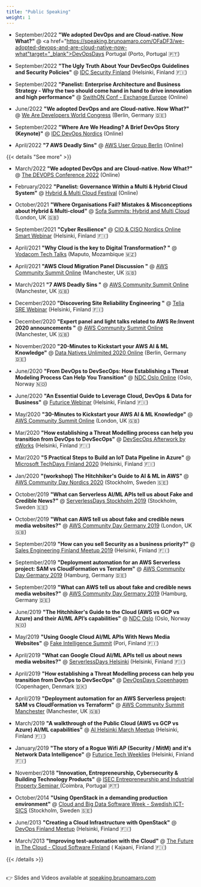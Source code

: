 ```yaml
---
title: "Public Speaking"
weight: 1
---
```


<style type = "text/css">
.markdown ul { text-align: left !important; margin-left: 0 !important }
</style>


* September/2022 **"We adopted DevOps and are Cloud-native. Now What?"** @ <a href="https://speaking.brunoamaro.com/OFaDF3/we-adopted-devops-and-are-cloud-native-now-what"target="_blank">DevOpsDays Portugal</a> (Porto, Portugal 🇵🇹)

* September/2022 **"The Ugly Truth About Your DevSecOps Guidelines and Security Policies"** @ <a href="https://speaking.brunoamaro.com/9Ip0OM/the-ugly-truth-about-your-devsecops-guidelines-and-security-policies" target="_blank">IDC Security Finland</a> (Helsinki, Finland  🇫🇮)

* September/2022 **"Panelist: Enterprise Architecture and Business Strategy - Why the two should come hand in hand to drive innovation and high performance"** @ <a href="https://www.switchonconf.com/exchange-europe" target="_blank">SwithON Conf - Exchange Europe</a> (Online)

* June/2022 **"We adopted DevOps and are Cloud-native. Now What?"** @ <a href="https://www.wearedevelopers.com/world-congress#/" target="_blank">We Are Developers World Congress</a> (Berlin, Germany 🇩🇪)

* September/2022 **"Where Are We Heading? A Brief DevOps Story (Keynote)"** @ <a href="https://speaking.brunoamaro.com/o5zqhu/where-are-we-heading-a-brief-devops-story" target="_blank">IDC DevOps Nordics</a> (Online)

* April/2022 **"7 AWS Deadly Sins"** @ <a href="https://www.meetup.com/berlinawsug/events/284632298/" target="_blank">AWS User Group Berlin</a> (Online)

{{< details "See more" >}}

* March/2022 **"We adopted DevOps and are Cloud-native. Now What?"** @ <a href="https://speaking.brunoamaro.com/TJrjZI/we-adopted-devops-and-are-cloud-native-now-what" target="_blank">The DEVOPS Conference 2022</a> (Online)

* February/2022 **"Panelist: Governance Within a Multi & Hybrid Cloud System"** @ <a href="https://deskflix.computing.co.uk/ctgdeskflix/en/page/cloud" target="_blank">Hybrid & Multi Cloud Festival</a> (Online)

* October/2021 **"Where Organisations Fail? Mistakes & Misconceptions about Hybrid & Multi-cloud"** @ <a href="https://speaking.brunoamaro.com/vl6qvF/where-organisations-fail-mistakes-misconceptions-about-hybrid-multi-cloud" target="_blank">Sofa Summits: Hybrid and Multi Cloud</a> (London, UK 🇬🇧)

* September/2021 **"Cyber Resilience"** @ <a href="https://infoteaminternational.co.uk/smart-webinars/cio-ciso-nordics-online-smart-webinar/" target="_blank">CIO & CISO Nordics Online Smart Webinar</a>  (Helsinki, Finland 🇫🇮)

* April/2021 **"Why Cloud is the key to Digital Transformation? "** @ <a href="https://speaking.brunoamaro.com/yEYtMO/why-cloud-is-the-key-to-digital-transformation" target="_blank">Vodacom Tech Talks</a> (Maputo, Mozambique 🇲🇿)

* April/2021 **"AWS Cloud Migration Panel Discussion "** @ <a href="https://www.youtube.com/watch?v=F-iEGGJPAcc" target="_blank">AWS Community Summit Online</a> (Manchester, UK 🇬🇧)

* March/2021 **"7 AWS Deadly Sins "** @ <a href="https://speaking.brunoamaro.com/0RW3xc/7-aws-deadly-sins" target="_blank">AWS Community Summit Online</a> (Manchester, UK 🇬🇧)

* December/2020 **"Discovering Site Reliability Engineering "** @ <a href="https://speaking.brunoamaro.com/Lwa4Q0/discovering-site-reliability-engineering" target="_blank">Telia SRE Webinar</a> (Helsinki, Finland 🇫🇮)

* December/2020 **"Expert panel and light talks related to AWS Re:Invent 2020 announcements "** @ <a href="https://comsum.co.uk/" target="_blank">AWS Community Summit Online</a> (Manchester, UK 🇬🇧)

* November/2020 **"20-Minutes to Kickstart your AWS AI & ML Knowledge"** @ <a href="https://datanatives.io/conference/" target="_blank">Data Natives Unlimited 2020 Online</a> (Berlin, Germany 🇩🇪)

* June/2020 **"From DevOps to DevSecOps: How Establishing a Threat Modeling Process Can Help You Transition"** @ <a href="https://ndcoslo.com/talk/using-security-threat-modelling-to-enable-a-devsecops-culture/" target="_blank">NDC Oslo Online</a> (Oslo, Norway 🇳🇴)

* June/2020 **"An Essential Guide to Leverage Cloud, DevOps & Data for Business"** @ <a href="https://futurice.zoom.us/webinar/register/rec/WN_-g06VorIT32jpuvdH6QxaQ?meetingId=6pNNbIj2r2JOXJHW0UXxC4QOGN7lX6a81yYZ_fQPmBr8lPHY5Hf4ZDyXSlzct8c-&playId=&action=play&_x_zm_rtaid=kbePJPkdQmGvtOm18M64NQ.1592998074290.09b920f8a1e367c9a2b8e5644cb3bfb1&_x_zm_rhtaid=873" target="_blank">Futurice Webinar</a> (Helsinki, Finland 🇫🇮)

* May/2020 **"30-Minutes to Kickstart your AWS AI & ML Knowledge"** @ <a href="https://comsum.co.uk/" target="_blank">AWS Community Summit Online</a> (London, UK 🇬🇧)

* Mar/2020 **"How establishing a Threat Modelling process can help you transition from DevOps to DevSecOps"** @ <a href="https://myework.eworkgroup.com/event/?id=4932" target="_blank">DevSecOps Afterwork by eWorks</a> (Helsinki, Finland 🇫🇮)

* Mar/2020 **"5 Practical Steps to Build an IoT Data Pipeline in Azure"** @ <a href="https://techdaysfi.com/events/what-does-it-mean-to-do-iot-today-in-azure/" target="_blank">Microsoft TechDays Finland 2020</a> (Helsinki, Finland 🇫🇮)

* Jan/2020 **"(workshop) The Hitchhiker's Guide to AI & ML in AWS"** @ <a href="https://awscommunitynordics.org/communityday/" target="_blank">AWS Community Day Nordics 2020</a> (Stockholm, Sweden 🇸🇪)

* October/2019 **"What can Serverless AI/ML APIs tell us about Fake and Credible News?"** @ <a href="https://stockholm.serverlessdays.io" target="_blank">ServerlessDays Stockholm 2019</a> (Stockholm, Sweden 🇸🇪)
* October/2019 **"What can AWS tell us about fake and credible news media websites?"** @ <a href="https://comsum.co.uk/" target="_blank">AWS Community Day Germany 2019</a> (London, UK 🇬🇧)
* September/2019 **"How can you sell Security as a business priority?"** @ <a href="https://www.meetup.com/Sales-Engineering-Finland/events/262574457/" target="_blank">Sales Engineering Finland Meetup 2019</a> (Helsinki, Finland 🇫🇮)
* September/2019 **"Deployment automation for an AWS Serverless project: SAM vs CloudFormation vs Terraform"** @ <a href="https://www.aws-community-day.de/" target="_blank">AWS Community Day Germany 2019</a> (Hamburg, Germany 🇩🇪)
* September/2019 **"What can AWS tell us about fake and credible news media websites?"** @ <a href="https://www.aws-community-day.de/" target="_blank">AWS Community Day Germany 2019</a> (Hamburg, Germany 🇩🇪)
* June/2019 **"The Hitchhiker's Guide to the Cloud (AWS vs GCP vs Azure) and their AI/ML API’s capabilities"** @ <a href="https://ndcoslo.com/talk/the-hitchhikers-guide-to-the-cloud-aws-vs-gcp-vs-azure-and-their-ai-ml-apis-capabilities/" target="_blank">NDC Oslo</a> (Oslo, Norway 🇳🇴)
* May/2019 **"Using Google Cloud AI/ML APIs With News Media Websites"** @ <a href="https://fakeintelligence.fi" target="_blank">Fake Intelligence Summit</a> (Pori, Finland 🇫🇮)
* April/2019 **"What can Google Cloud AI/ML APIs tell us about news media websites?"** @ <a href="https://helsinki.serverlessdays.io/speakers/bruno-amaro/" target="_blank">ServerlessDays Helsinki</a> (Helsinki, Finland 🇫🇮)
* April/2019 **"How establishing a Threat Modelling process can help you transition from DevOps to DevSecOps"** @ <a href="https://www.devopsdays.org/events/2019-copenhagen/speakers/bruno-amaro-almeida/" target="_blank">DevOpsDays Copenhagen</a> (Copenhagen, Denmark 🇩🇰)
* April/2019 **"Deployment automation for an AWS Serverless project: SAM vs CloudFormation vs Terraform"** @ <a href="https://comsum.co.uk/comsum-manchester/" target="_blank">AWS Community Summit Manchester</a> (Manchester, UK 🇬🇧)
* March/2019 **"A walkthrough of the Public Cloud (AWS vs GCP vs Azure) AI/ML capabilities"** @ <a href="http://www.aihelsinki.com/future-event/aihelsinki-25th-session-march-27/" target="_blank">AI Helsinki March Meetup</a> (Helsinki, Finland 🇫🇮)
* January/2019 **"The story of a Rogue Wifi AP (Security / MitM) and it's Network Data Intelligence"** @ <a href="https://techweeklies.futurice.com/" target="_blank">Futurice Tech Weeklies</a> (Helsinki, Finland 🇫🇮)
* November/2018 **"Innovation, Entrepreneurship, Cybersecurity & Building Technology Products"** @ <a href="https://www.facebook.com/IPC.ISEC/photos/a.309239545515/10156589134260516/?type=3&theater" target="_blank"> ISEC Entrepreneurship and Industrial Property Seminar </a> (Coimbra, Portugal 🇵🇹)
* October/2014 **"Using OpenStack in a demanding production environment"** @ <a href="https://www.viktoria.se/events/cloud-and-big-data-day-2014-abstracts" target="_blank">Cloud and Big Data Software Week - Swedish ICT-SICS</a>  (Stockholm, Sweden 🇸🇪)
* June/2013 **"Creating a Cloud Infrastructure with OpenStack"**  @ <a href="https://www.meetup.com/devops-finland/events/121968472/" target="_blank">DevOps Finland Meetup</a> (Helsinki, Finland 🇫🇮)
* March/2013 **"Improving test-automation with the Cloud"** @ <a href="https://kajakdc.fi/en/2013/02/25/the-future-in-the-cloud-a-finnish-edge-seminaari-25-3-2013-kaukametsa/" target="_blank">The Future in The Cloud - Cloud Software Finland</a> ( Kajaani, Finland 🇫🇮)

{{< /details >}}

<br />
👉 Slides and Videos available at <a href="https://speaking.brunoamaro.com" target="_blank">speaking.brunoamaro.com</a>


